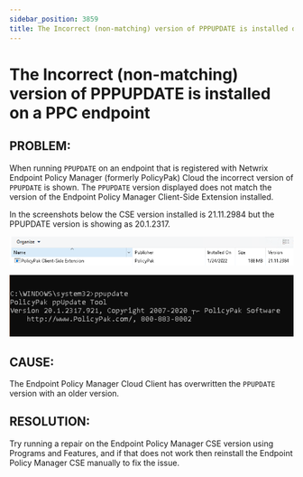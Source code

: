 ```yaml
---
sidebar_position: 3859
title: The Incorrect (non-matching) version of PPPUPDATE is installed on a PPC endpoint
---
```


# The Incorrect (non-matching) version of PPPUPDATE is installed on a PPC endpoint

## PROBLEM:

When running
 `PPUPDATE` on an endpoint that is registered with Netwrix Endpoint Policy Manager (formerly PolicyPak)
Cloud the incorrect version of `PPUPDATE` is shown. The `PPUPDATE` version displayed does not match the version of
the Endpoint Policy Manager Client-Side Extension installed.

In the
screenshots below the CSE version installed is 21.11.2984 but the PPUPDATE version is showing as
20.1.2317.

![](../../../../../../static/images/PolicyPak/Content/Resources/Images/Troubleshooting/Cloud/897_1_image-20220125020029-1.png)

![](../../../../../../static/images/PolicyPak/Content/Resources/Images/Troubleshooting/Cloud/897_2_image-20220125020029-2.png)

## CAUSE:

The Endpoint Policy Manager Cloud Client has overwritten the `PPUPDATE` version with an older version.

## RESOLUTION:

Try running a repair on the Endpoint Policy Manager CSE version using Programs and Features, and if that does not work then
reinstall the Endpoint Policy Manager CSE manually to fix the issue.